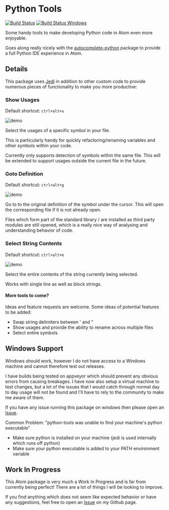 # Python Tools

[![Build Status](https://travis-ci.org/MichaelAquilina/python-tools.svg?branch=master)](https://travis-ci.org/MichaelAquilina/python-tools)
[![Build Status Windows](https://ci.appveyor.com/api/projects/status/jnu90b2bgqar87es/branch/master?svg=true)](https://ci.appveyor.com/project/MichaelAquilina/python-tools)

Some handy tools to make developing Python code in Atom even more enjoyable.

Goes along really nicely with the [autocomplete-python](https://atom.io/packages/autocomplete-python) package to provide a full Python IDE experience in Atom.

## Details

This package uses [Jedi](https://pypi.python.org/pypi/jedi) in addition to other custom code to provide numerous pieces of functionality to make you more productive:

### Show Usages
Default shortcut: `ctrl+alt+u`

![demo](http://i.imgur.com/coOlBn7.gif?1)

Select the usages of a specific symbol in your file.

This is particularly handy for quickly refactoring/renaming variables and other symbols within your code.

Currently only supports detection of symbols within the same file. This will be extended to support usages outside the current file in the future.

### Goto Definition
Default shortcut: `ctrl+alt+g`

![demo](http://i.imgur.com/iXHY7HE.gif?1)

Go to to the original definition of the symbol under the cursor. This will open the corresponding file if it is not already open.

Files which form part of the standard library / are installed as third party modules are still opened, which is a really nice way of analysing and understanding behavior of code.

### Select String Contents
Default shortcut: `ctrl+alt+e`

![demo](http://i.imgur.com/tUeduTK.gif?1)

Select the entire contents of the string currently being selected.

Works with single line as well as block strings.

#### More tools to come?
Ideas and feature requests are welcome. Some ideas of potential features to be added:
* Swap string delimiters between ' and "
* Show usages and provide the ability to rename across multiple files
* Select entire symbols

## Windows Support
Windows should work, however I do not have access to a Windows machine and cannot therefore test out releases.

I have builds being tested on appveyor which should prevent any obvious errors from causing breakages. I have now also setup a virtual machine to test changes, but a lot of the issues that I would catch through normal day to day usage will not be found and I'll have to rely to the community to make me aware of them.

If you have any issue running this package on windows then please open an [Issue](https://github.com/michaelaquilina/python-tools/issues).

Common Problem: "python-tools was unable to find your machine's python executable"
* Make sure python is installed on your machine (jedi is used internally which runs off python)
* Make sure your python executable is added to your PATH environment variable

## Work In Progress

This Atom package is very much a Work In Progress and is far from currently being perfect! There are a lot of things I will be looking to improve.

If you find anything which does not seem like expected behavior or have any suggestions, feel free to open an [Issue](https://github.com/michaelaquilina/python-tools/issues) on my Github page.

